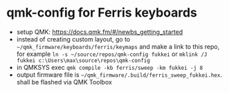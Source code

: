 # qmk-config for Ferris keyboards

- setup QMK: https://docs.qmk.fm/#/newbs_getting_started
- instead of creating custom layout, go to `~/qmk_firmware/keyboards/ferris/keymaps` and make a link to this repo, for example `ln -s ~/source/repos/qmk-config fukkei` or `mklink /J fukkei c:\Users\max\source\repos\qmk-config`
- in QMKSYS exec `qmk compile -kb ferris/sweep -km fukkei -j 8`
- output firmware file is `~/qmk_firmware/.build/ferris_sweep_fukkei.hex`. shall be flashed via QMK Toolbox
